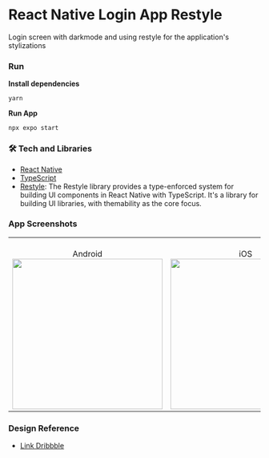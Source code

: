 # React Native Login App Restyle

Login screen with darkmode and using restyle for the application's stylizations

### Run

**Install dependencies**

```
yarn
```

**Run App**

```
npx expo start
```

### 🛠 Tech and Libraries

- [React Native](https://reactnative.dev/)
- [TypeScript](https://www.typescriptlang.org/)
- [Restyle](https://shopify.github.io/restyle/): The Restyle library provides a type-enforced system for building UI components in React Native with TypeScript. It's a library for building UI libraries, with themability as the core focus.



  
### App Screenshots

<table>
  <tr>
    <td align="center">
      <br> Android
      <img src="https://github.com/user-attachments/assets/e9e91901-f859-4793-9713-57890b755ed4" width="300" />
    </td>
    <td align="center">
      <br> iOS
      <img src="https://github.com/user-attachments/assets/d8a9f5e6-e26d-4c0f-8701-3bea25c1943a" width="300" />
    </td>
  </tr>
</table>

### Design Reference
- [Link Dribbble](https://dribbble.com/shots/23643858-Money-Manager-Onboarding-Screen)
